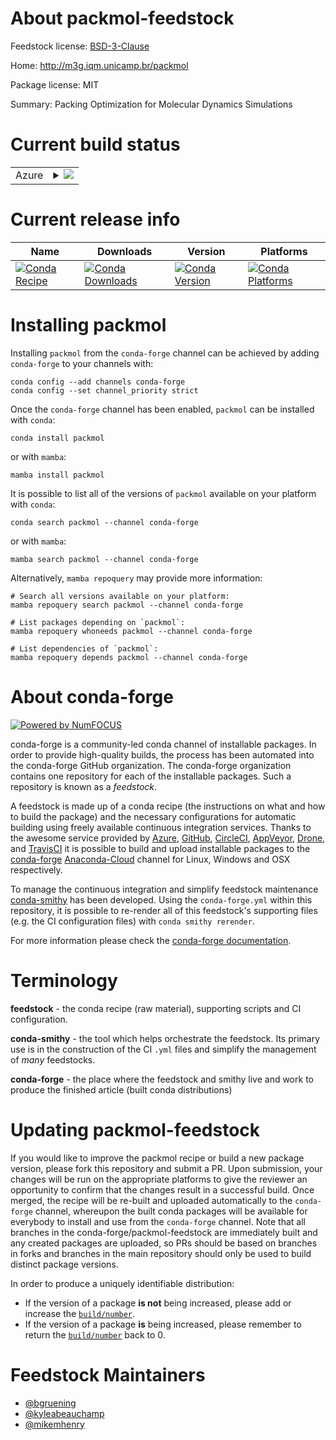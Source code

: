 About packmol-feedstock
=======================

Feedstock license: [BSD-3-Clause](https://github.com/conda-forge/packmol-feedstock/blob/main/LICENSE.txt)

Home: http://m3g.iqm.unicamp.br/packmol

Package license: MIT

Summary: Packing Optimization for Molecular Dynamics Simulations

Current build status
====================


<table>
    
  <tr>
    <td>Azure</td>
    <td>
      <details>
        <summary>
          <a href="https://dev.azure.com/conda-forge/feedstock-builds/_build/latest?definitionId=3180&branchName=main">
            <img src="https://dev.azure.com/conda-forge/feedstock-builds/_apis/build/status/packmol-feedstock?branchName=main">
          </a>
        </summary>
        <table>
          <thead><tr><th>Variant</th><th>Status</th></tr></thead>
          <tbody><tr>
              <td>linux_64</td>
              <td>
                <a href="https://dev.azure.com/conda-forge/feedstock-builds/_build/latest?definitionId=3180&branchName=main">
                  <img src="https://dev.azure.com/conda-forge/feedstock-builds/_apis/build/status/packmol-feedstock?branchName=main&jobName=linux&configuration=linux%20linux_64_" alt="variant">
                </a>
              </td>
            </tr><tr>
              <td>linux_ppc64le</td>
              <td>
                <a href="https://dev.azure.com/conda-forge/feedstock-builds/_build/latest?definitionId=3180&branchName=main">
                  <img src="https://dev.azure.com/conda-forge/feedstock-builds/_apis/build/status/packmol-feedstock?branchName=main&jobName=linux&configuration=linux%20linux_ppc64le_" alt="variant">
                </a>
              </td>
            </tr><tr>
              <td>osx_64</td>
              <td>
                <a href="https://dev.azure.com/conda-forge/feedstock-builds/_build/latest?definitionId=3180&branchName=main">
                  <img src="https://dev.azure.com/conda-forge/feedstock-builds/_apis/build/status/packmol-feedstock?branchName=main&jobName=osx&configuration=osx%20osx_64_" alt="variant">
                </a>
              </td>
            </tr><tr>
              <td>osx_arm64</td>
              <td>
                <a href="https://dev.azure.com/conda-forge/feedstock-builds/_build/latest?definitionId=3180&branchName=main">
                  <img src="https://dev.azure.com/conda-forge/feedstock-builds/_apis/build/status/packmol-feedstock?branchName=main&jobName=osx&configuration=osx%20osx_arm64_" alt="variant">
                </a>
              </td>
            </tr>
          </tbody>
        </table>
      </details>
    </td>
  </tr>
</table>

Current release info
====================

| Name | Downloads | Version | Platforms |
| --- | --- | --- | --- |
| [![Conda Recipe](https://img.shields.io/badge/recipe-packmol-green.svg)](https://anaconda.org/conda-forge/packmol) | [![Conda Downloads](https://img.shields.io/conda/dn/conda-forge/packmol.svg)](https://anaconda.org/conda-forge/packmol) | [![Conda Version](https://img.shields.io/conda/vn/conda-forge/packmol.svg)](https://anaconda.org/conda-forge/packmol) | [![Conda Platforms](https://img.shields.io/conda/pn/conda-forge/packmol.svg)](https://anaconda.org/conda-forge/packmol) |

Installing packmol
==================

Installing `packmol` from the `conda-forge` channel can be achieved by adding `conda-forge` to your channels with:

```
conda config --add channels conda-forge
conda config --set channel_priority strict
```

Once the `conda-forge` channel has been enabled, `packmol` can be installed with `conda`:

```
conda install packmol
```

or with `mamba`:

```
mamba install packmol
```

It is possible to list all of the versions of `packmol` available on your platform with `conda`:

```
conda search packmol --channel conda-forge
```

or with `mamba`:

```
mamba search packmol --channel conda-forge
```

Alternatively, `mamba repoquery` may provide more information:

```
# Search all versions available on your platform:
mamba repoquery search packmol --channel conda-forge

# List packages depending on `packmol`:
mamba repoquery whoneeds packmol --channel conda-forge

# List dependencies of `packmol`:
mamba repoquery depends packmol --channel conda-forge
```


About conda-forge
=================

[![Powered by
NumFOCUS](https://img.shields.io/badge/powered%20by-NumFOCUS-orange.svg?style=flat&colorA=E1523D&colorB=007D8A)](https://numfocus.org)

conda-forge is a community-led conda channel of installable packages.
In order to provide high-quality builds, the process has been automated into the
conda-forge GitHub organization. The conda-forge organization contains one repository
for each of the installable packages. Such a repository is known as a *feedstock*.

A feedstock is made up of a conda recipe (the instructions on what and how to build
the package) and the necessary configurations for automatic building using freely
available continuous integration services. Thanks to the awesome service provided by
[Azure](https://azure.microsoft.com/en-us/services/devops/), [GitHub](https://github.com/),
[CircleCI](https://circleci.com/), [AppVeyor](https://www.appveyor.com/),
[Drone](https://cloud.drone.io/welcome), and [TravisCI](https://travis-ci.com/)
it is possible to build and upload installable packages to the
[conda-forge](https://anaconda.org/conda-forge) [Anaconda-Cloud](https://anaconda.org/)
channel for Linux, Windows and OSX respectively.

To manage the continuous integration and simplify feedstock maintenance
[conda-smithy](https://github.com/conda-forge/conda-smithy) has been developed.
Using the ``conda-forge.yml`` within this repository, it is possible to re-render all of
this feedstock's supporting files (e.g. the CI configuration files) with ``conda smithy rerender``.

For more information please check the [conda-forge documentation](https://conda-forge.org/docs/).

Terminology
===========

**feedstock** - the conda recipe (raw material), supporting scripts and CI configuration.

**conda-smithy** - the tool which helps orchestrate the feedstock.
                   Its primary use is in the construction of the CI ``.yml`` files
                   and simplify the management of *many* feedstocks.

**conda-forge** - the place where the feedstock and smithy live and work to
                  produce the finished article (built conda distributions)


Updating packmol-feedstock
==========================

If you would like to improve the packmol recipe or build a new
package version, please fork this repository and submit a PR. Upon submission,
your changes will be run on the appropriate platforms to give the reviewer an
opportunity to confirm that the changes result in a successful build. Once
merged, the recipe will be re-built and uploaded automatically to the
`conda-forge` channel, whereupon the built conda packages will be available for
everybody to install and use from the `conda-forge` channel.
Note that all branches in the conda-forge/packmol-feedstock are
immediately built and any created packages are uploaded, so PRs should be based
on branches in forks and branches in the main repository should only be used to
build distinct package versions.

In order to produce a uniquely identifiable distribution:
 * If the version of a package **is not** being increased, please add or increase
   the [``build/number``](https://docs.conda.io/projects/conda-build/en/latest/resources/define-metadata.html#build-number-and-string).
 * If the version of a package **is** being increased, please remember to return
   the [``build/number``](https://docs.conda.io/projects/conda-build/en/latest/resources/define-metadata.html#build-number-and-string)
   back to 0.

Feedstock Maintainers
=====================

* [@bgruening](https://github.com/bgruening/)
* [@kyleabeauchamp](https://github.com/kyleabeauchamp/)
* [@mikemhenry](https://github.com/mikemhenry/)


